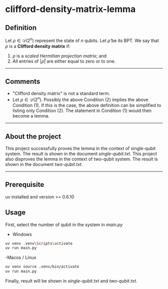 # clifford-density-matrix-lemma

## **Definition**
Let $\rho \in \mathcal{D}(2^n)$ represent the state of $n$ qubits. Let $\hat{\rho}$ be its BPT. We say that $\rho$ is a **Clifford density matrix** if:  

1. $\rho$ is a *scaled Hermitian projection matrix*; and  
2. All entries of $|\hat{\rho}|$ are either equal to zero or to one.

---

## **Comments**
- "Clifford density matrix" is not a standard term.  
- Let $\rho \in \mathcal{D}(2^n)$. Possibly the above Condition (2) implies the above Condition (1). If this is the case, the above definition can be simplified to listing only Condition (2). The statement in Condition (1) would then become a lemma.

---

## **About the project**
This project successfully proves the lemma in the context of single-qubit system. The result is shown in the document _single-qubit.txt_.
This project also disproves the lemma in the context of two-qubit system. The result is shown in the document _two-qubit.txt_.

--- 

## **Prerequisite**
uv installed and version >= 0.6.10


## **Usage**

First, select the number of qubit in the system in _main.py_

- Windows
```bash
uv venv .venv\Scripts\activate
uv run main.py
```
-Macos / Linux
```bash
uv venv source .venv/bin/activate
uv run main.py
```

Finally, result will be shown in _single-qubit.txt_ and _two-qubit.txt_.

